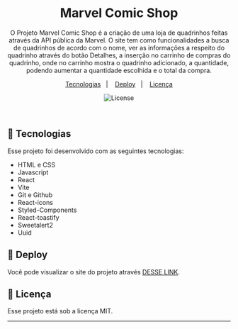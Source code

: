 <h1 align="center"> Marvel Comic Shop </h1>

<p align="center">
 O Projeto Marvel Comic Shop é a criação de uma loja de quadrinhos feitas através da API pública da Marvel. O site tem como funcionalidades a busca de quadrinhos de acordo com o nome,
 ver as informações a respeito do quadrinho através do botão Detalhes, a inserção no carrinho de compras do quadrinho, onde no carrinho mostra o quadrinho adicionado, a quantidade, podendo
 aumentar a quantidade
 escolhida e o total da compra. 
</p>

<p align="center">
  <a href="#-tecnologias">Tecnologias</a>&nbsp;&nbsp;&nbsp;|&nbsp;&nbsp;&nbsp;
  <a href="#-deploy">Deploy</a>&nbsp;&nbsp;&nbsp;|&nbsp;&nbsp;&nbsp;
  <a href="#memo-licença">Licença</a>
</p>

<p align="center">
  <img alt="License" src="https://i.imgur.com/Mgleef9.png">
</p>

<br>

## 🚀 Tecnologias

Esse projeto foi desenvolvido com as seguintes tecnologias:

- HTML e CSS
- Javascript
- React
- Vite
- Git e Github
- React-icons
- Styled-Components
- React-toastify
- Sweetalert2 
- Uuid

## 🔖 Deploy

Você pode visualizar o site do projeto através [DESSE LINK](https://marvel-comic-shop.vercel.app/). 
## :memo: Licença

Esse projeto está sob a licença MIT.

---
